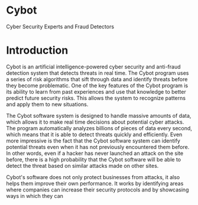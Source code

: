 # Cybot

Cyber Security Experts and Fraud Detectors

# Introduction

Cybot is an artificial intelligence-powered cyber security and anti-fraud detection system that detects threats in real time. The Cybot program uses a series of risk algorithms that sift through data and identify threats before they become problematic. One of the key features of the Cybot program is its ability to learn from past experiences and use that knowledge to better predict future security risks. This allows the system to recognize patterns and apply them to new situations.

The Cybot software system is designed to handle massive amounts of data, which allows it to make real time decisions about potential cyber attacks. The program automatically analyzes billions of pieces of data every second, which means that it is able to detect threats quickly and efficiently. Even more impressive is the fact that the Cybot software system can identify potential threats even when it has not previously encountered them before. In other words, even if a hacker has never launched an attack on the site before, there is a high probability that the Cybot software will be able to detect the threat based on similar attacks made on other sites.

Cybot's software does not only protect businesses from attacks, it also helps them improve their own performance. It works by identifying areas where companies can increase their security protocols and by showcasing ways in which they can
